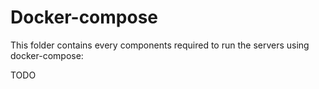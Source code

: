 # Docker-compose

This folder contains every components required to run the servers using docker-compose:

TODO